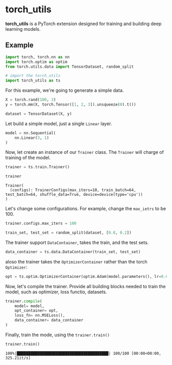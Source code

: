 # torch_utils

**torch_utils**  is a PyTorch extension designed for training and building deep learning models. 

## Example 


```python
import torch, torch.nn as nn
import torch.optim as optim
from torch.utils.data import TensorDataset, random_split

# import the torch_utils 
import torch_utils as ts
```

For this example, we're going to generate a simple data.

```python 
X = torch.rand(100, 3)
y = torch.mm(X, torch.Tensor([1, 2, 3]).unsqueeze(0).t())

dataset = TensorDataset(X, y)
```
Let build a simple model, just a single `Linear` layer.

```python
model = nn.Sequential(
    nn.Linear(3, 1)
)
```

Now, let create an instance of our `Trainer` class. The `Trainer` will charge of training of the model.

```python
trainer = ts.train.Trainer()

trainer
```

```
Trainer(
  (configs): TrainerConfigs(max_iters=10, train_batch=64, test_batch=64, shuffle_data=True, device=device(type='cpu'))
)
```

Let's change some configurations. For example, change the `max_ietrs` to be 100. 

```python
trainer.configs.max_iters = 100
```

```python
train_set, test_set = random_split(dataset, [0.8, 0.2])
``` 

The trainer support `DataContainer`, takes the train, and the test sets.

```python
data_container = ts.data.DataContainer(train_set, test_set)
```

aloso the trainer takes the `OptimizerContainer` rather than the torch `Optimizer`:

```python 
opt = ts.optim.OptimizerContainer(optim.Adam(model.parameters(), lr=0.01))
```

Now, let's compile the trainer. Provide all building blocks needed to train the model, such as optimizer, loss functio, datasets.

```python
trainer.compile(
    model= model, 
    opt_container= opt,
    loss_fn= nn.MSELoss(),
    data_container= data_container
)
```

Finally, train the mode, using the `trainer.train()` 

```python 
trainer.train()
```

```
100%|████████████████████████████████████████| 100/100 [00:00<00:00, 325.21it/s]
```

